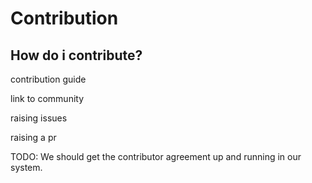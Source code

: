# Contribution

## How do i contribute?

contribution guide

link to community

raising issues&#x20;

raising a pr

TODO: We should get the contributor agreement up and running in our system.



